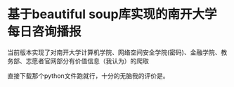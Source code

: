 # 基于beautiful soup库实现的南开大学每日咨询播报
当前版本实现了对南开大学计算机学院、网络空间安全学院(密码)、金融学院、教务部、志愿者官网部分有价值信息（我认为）的爬取

直接下载那个python文件跑就行，十分的无脑我的评价是。
